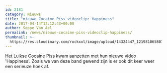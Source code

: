 ```yaml
---
id: 2181
category: Nieuws
title: "nieuwe Cocaine Piss videoclip: Happiness"
date: 2017-04-14T12:12:43+00:00
author: Seppe Van Ael
permalink: /news/nieuwe-cocaine-piss-videoclip-happiness/
thumbnail: >-
  https://res.cloudinary.com/rockxxl/image/upload/14324447_1219810658075816_2178220802266059028_o.jpg
---
```

Het Luikse Cocaine Piss kwam aanzetten met hun nieuwe video 'Happiness'. Zoals we van deze band gewend zijn is er ook dit keer weer een serieuze hoek af.
